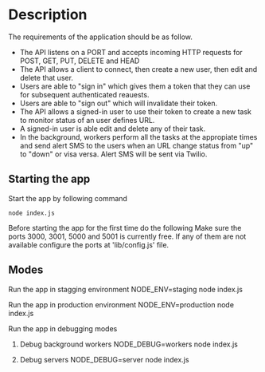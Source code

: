 # Description
The requirements of the application should be as follow.
*  The API listens on a PORT and accepts incoming HTTP requests for POST, GET, PUT, DELETE and HEAD
*  The API allows a client to connect, then create a new user, then edit and delete that user.
*  Users are able to "sign in" which gives them a token that they can use for subsequent authenticated reauests.
*  Users are able to "sign out" which will invalidate their token.
*  The API allows a signed-in user to use their token to create a new task to monitor status of an user defines URL.
*  A signed-in user is able edit and delete any of their task.
*  In the background, workers perform all the tasks at the appropiate times and send alert SMS to the users when an URL change status from "up" to "down" or visa versa. Alert SMS will be sent via Twilio.

## Starting the app
Start the app by following command

	node index.js

Before starting the app for the first time do the following
	Make sure the ports 3000, 3001, 5000 and 5001 is currently free. If any of them are not available configure the ports at 'lib/config.js' file.

## Modes
Run the app in stagging environment
	NODE_ENV=staging node index.js

Run the app in production environment
	NODE_ENV=production node index.js

Run the app in debugging modes
1. Debug background workers
	NODE_DEBUG=workers node index.js

2. Debug servers
	NODE_DEBUG=server node index.js
